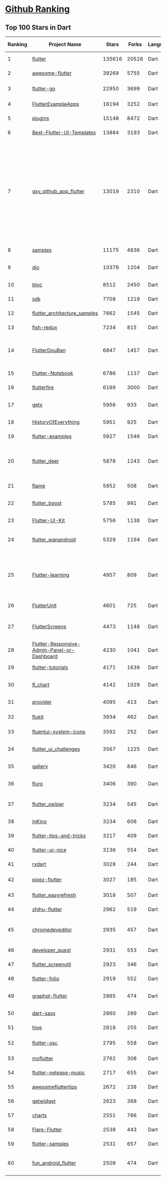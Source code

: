 [Github Ranking](../README.md)
==========

## Top 100 Stars in Dart

| Ranking | Project Name | Stars | Forks | Language | Open Issues | Description | Last Commit |
| ------- | ------------ | ----- | ----- | -------- | ----------- | ----------- | ----------- |
| 1 | [flutter](https://github.com/flutter/flutter) | 135616 | 20528 | Dart | 10102 | Flutter makes it easy and fast to build beautiful apps for mobile and beyond | 2022-02-08T02:48:00Z |
| 2 | [awesome-flutter](https://github.com/Solido/awesome-flutter) | 39269 | 5755 | Dart | 0 | An awesome list that curates the best Flutter libraries, tools, tutorials, articles and more. | 2022-02-02T09:09:03Z |
| 3 | [flutter-go](https://github.com/alibaba/flutter-go) | 22950 | 3699 | Dart | 0 | flutter 开发者帮助 APP，包含 flutter 常用 140+ 组件的demo 演示与中文文档 | 2021-05-20T15:58:10Z |
| 4 | [FlutterExampleApps](https://github.com/iampawan/FlutterExampleApps) | 16194 | 3252 | Dart | 4 | [Example APPS] Basic Flutter apps, for flutter devs. | 2021-10-14T11:58:13Z |
| 5 | [plugins](https://github.com/flutter/plugins) | 15148 | 8472 | Dart | 0 | Plugins for Flutter maintained by the Flutter team | 2022-02-08T02:53:09Z |
| 6 | [Best-Flutter-UI-Templates](https://github.com/mitesh77/Best-Flutter-UI-Templates) | 13884 | 3193 | Dart | 13 | completely free for everyone. Its build-in Flutter Dart. | 2021-06-19T14:51:25Z |
| 7 | [gsy_github_app_flutter](https://github.com/CarGuo/gsy_github_app_flutter) | 13019 | 2310 | Dart | 7 | Flutter 超完整的开源项目，功能丰富，适合学习和日常使用。GSYGithubApp系列的优势：我们目前已经拥有Flutter、Weex、ReactNative、kotlin 四个版本。 功能齐全，项目框架内技术涉及面广，完成度高，持续维护，配套文章，适合全面学习，对比参考。跨平台的开源Github客户端App，更好的体验，更丰富的功能，旨在更好的日常管理和维护个人Github，提供更好更方便的驾车体验Σ(￣。￣ﾉ)ﾉ。同款Weex版本 ： https://github.com/CarGuo/GSYGithubAppWeex    、同款React Native版本 ： https://github.com/CarGuo/GSYGithubApp 、原生 kotlin 版本 https://github.com/CarGuo/GSYGithubAppKotlin | 2022-02-07T10:16:45Z |
| 8 | [samples](https://github.com/flutter/samples) | 11175 | 4836 | Dart | 33 | A collection of Flutter examples and demos | 2022-02-04T22:56:26Z |
| 9 | [dio](https://github.com/flutterchina/dio) | 10379 | 1204 | Dart | 59 | A powerful Http client for Dart, which supports Interceptors, FormData, Request Cancellation, File Downloading, Timeout etc. | 2022-02-07T08:54:04Z |
| 10 | [bloc](https://github.com/felangel/bloc) | 8512 | 2450 | Dart | 60 | A predictable state management library that helps implement the BLoC design pattern | 2022-02-07T23:35:58Z |
| 11 | [sdk](https://github.com/dart-lang/sdk) | 7708 | 1219 | Dart | 6453 | The Dart SDK, including the VM, dart2js, core libraries, and more. | 2022-02-08T01:50:46Z |
| 12 | [flutter_architecture_samples](https://github.com/brianegan/flutter_architecture_samples) | 7662 | 1545 | Dart | 36 | TodoMVC for Flutter | 2021-03-06T14:55:42Z |
| 13 | [fish-redux](https://github.com/alibaba/fish-redux) | 7234 | 815 | Dart | 154 | An assembled flutter application framework. | 2021-12-29T01:43:34Z |
| 14 | [FlutterDouBan](https://github.com/kaina404/FlutterDouBan) | 6847 | 1457 | Dart | 47 | 🔥🔥🔥Flutter豆瓣客户端,Awesome Flutter Project,全网最100%还原豆瓣客户端。首页、书影音、小组、市集及个人中心，一个不拉。（ https://img.xuvip.top/douyademo.mp4） | 2021-08-01T15:02:54Z |
| 15 | [Flutter-Notebook](https://github.com/OpenFlutter/Flutter-Notebook) | 6786 | 1137 | Dart | 0 | FlutterDemo合集，今天你fu了吗 | 2021-04-14T05:45:18Z |
| 16 | [flutterfire](https://github.com/FirebaseExtended/flutterfire) | 6169 | 3000 | Dart | 236 | 🔥 A collection of Firebase plugins for Flutter apps. | 2022-02-08T02:05:06Z |
| 17 | [getx](https://github.com/jonataslaw/getx) | 5956 | 933 | Dart | 430 | Open screens/snackbars/dialogs/bottomSheets without context, manage states and inject dependencies easily with Get. | 2022-02-06T17:54:32Z |
| 18 | [HistoryOfEverything](https://github.com/2d-inc/HistoryOfEverything) | 5951 | 925 | Dart | 49 | Flutter Launch Timeline Demo | 2021-09-22T19:36:20Z |
| 19 | [flutter-examples](https://github.com/nisrulz/flutter-examples) | 5927 | 1546 | Dart | 19 | [Examples] Simple basic isolated apps, for budding flutter devs. | 2021-12-12T05:56:08Z |
| 20 | [flutter_deer](https://github.com/simplezhli/flutter_deer) | 5878 | 1243 | Dart | 0 | 🦌 Flutter 练习项目(包括集成测试、可访问性测试)。内含完整UI设计图，更贴近真实项目的练习。Flutter practice project. Includes a complete UI design and exercises that are closer to real projects. | 2022-02-06T14:17:48Z |
| 21 | [flame](https://github.com/flame-engine/flame) | 5852 | 508 | Dart | 45 | A minimalist Flutter game engine | 2022-02-07T22:06:51Z |
| 22 | [flutter_boost](https://github.com/alibaba/flutter_boost) | 5785 | 991 | Dart | 180 | FlutterBoost is a Flutter plugin which enables hybrid integration of Flutter for your existing native apps with minimum efforts | 2022-01-27T07:40:43Z |
| 23 | [Flutter-UI-Kit](https://github.com/iampawan/Flutter-UI-Kit) | 5756 | 1138 | Dart | 7 | Flutter app for collection of UI in a UIKit | 2020-12-05T05:13:34Z |
| 24 | [flutter_wanandroid](https://github.com/Sky24n/flutter_wanandroid) | 5329 | 1194 | Dart | 9 | 🔥🔥🔥  基于Google Flutter的WanAndroid客户端，支持Android和iOS。包括BLoC、RxDart 、国际化、主题色、启动页、引导页！ | 2021-05-21T08:53:02Z |
| 25 | [Flutter-learning](https://github.com/AweiLoveAndroid/Flutter-learning) | 4957 | 809 | Dart | 15 | :octocat::fire: :+1:  :star2:  :star: :star::star: Flutter all you want.Flutter install,flutter samples,Flutter projects,Flutter plugin,Flutter problems,Dart codes,etc.Flutter安装和配置，Flutter开发遇到的难题，Flutter示例代码和模板，Flutter项目实战，Dart语言学习示例代码。 | 2020-04-18T01:15:32Z |
| 26 | [FlutterUnit](https://github.com/toly1994328/FlutterUnit) | 4601 | 725 | Dart | 46 | 【Flutter 集录指南 App】The unity of flutter, The unity of coder. | 2022-01-24T09:56:44Z |
| 27 | [FlutterScreens](https://github.com/samarthagarwal/FlutterScreens) | 4473 | 1148 | Dart | 2 | A collection of Screens and attractive UIs built with Flutter ready to be used in your applications. No external libraries are used. Just download, add to your project and use. | 2021-10-01T13:22:39Z |
| 28 | [Flutter-Responsive-Admin-Panel-or-Dashboard](https://github.com/abuanwar072/Flutter-Responsive-Admin-Panel-or-Dashboard) | 4230 | 1041 | Dart | 4 | Responsive Admin Panel or Dashboard using Flutter | 2022-02-07T14:29:52Z |
| 29 | [flutter-tutorials](https://github.com/FilledStacks/flutter-tutorials) | 4171 | 1639 | Dart | 30 | The repo contains the source code for all the tutorials on the FilledStacks Youtube channel. | 2022-01-22T10:59:20Z |
| 30 | [fl_chart](https://github.com/imaNNeoFighT/fl_chart) | 4142 | 1029 | Dart | 178 | FL Chart is a highly customizable Flutter chart library that supports Line Chart, Bar Chart, Pie Chart, Scatter Chart, and Radar Chart. | 2022-02-05T19:31:22Z |
| 31 | [provider](https://github.com/rrousselGit/provider) | 4095 | 413 | Dart | 12 | InheritedWidgets, but simple | 2022-02-07T09:08:21Z |
| 32 | [flukit](https://github.com/flutterchina/flukit) | 3934 | 462 | Dart | 5 |  A Flutter UI Kit（一个 Flutter UI组件库），2.0 beta is available now ! | 2021-10-07T11:52:38Z |
| 33 | [fluentui-system-icons](https://github.com/microsoft/fluentui-system-icons) | 3592 | 252 | Dart | 101 | Fluent System Icons are a collection of familiar, friendly and modern icons from Microsoft. | 2022-02-05T01:01:06Z |
| 34 | [flutter_ui_challenges](https://github.com/lohanidamodar/flutter_ui_challenges) | 3567 | 1225 | Dart | 0 | 100+ Professional UI implementations with Code in Flutter. Available in Android, iOS, Linux and Web | 2021-10-04T17:27:04Z |
| 35 | [gallery](https://github.com/flutter/gallery) | 3420 | 846 | Dart | 53 | Flutter Gallery is a resource to help developers evaluate and use Flutter | 2022-02-07T23:35:24Z |
| 36 | [fluro](https://github.com/lukepighetti/fluro) | 3406 | 390 | Dart | 21 | Fluro is a Flutter routing library that adds flexible routing options like wildcards, named parameters and clear route definitions. | 2022-01-22T16:38:13Z |
| 37 | [flutter_swiper](https://github.com/best-flutter/flutter_swiper) | 3234 | 545 | Dart | 206 | The best swiper for flutter , with multiple layouts, infinite loop. Compatible with Android & iOS. | 2022-01-21T07:40:51Z |
| 38 | [inKino](https://github.com/roughike/inKino) | 3234 | 606 | Dart | 24 | A multiplatform Dart movie app with 40% of code sharing between Flutter and the Web. | 2020-10-20T03:07:13Z |
| 39 | [flutter-tips-and-tricks](https://github.com/vandadnp/flutter-tips-and-tricks) | 3217 | 409 | Dart | 1 | A Collection of Flutter and Dart Tips and Tricks | 2022-02-07T17:09:56Z |
| 40 | [flutter-ui-nice](https://github.com/FlutterOpen/flutter-ui-nice) | 3136 | 554 | Dart | 7 | More than 130+ pages in this beautiful app and more than 45 developers has contributed to it. | 2022-02-01T08:48:30Z |
| 41 | [rxdart](https://github.com/ReactiveX/rxdart) | 3028 | 244 | Dart | 32 | The Reactive Extensions for Dart | 2022-02-02T11:13:52Z |
| 42 | [pixez-flutter](https://github.com/Notsfsssf/pixez-flutter) | 3027 | 185 | Dart | 38 | 一个支持免代理直连及查看动图的第三方Pixiv flutter客户端 | 2022-02-06T12:24:01Z |
| 43 | [flutter_easyrefresh](https://github.com/xuelongqy/flutter_easyrefresh) | 3018 | 507 | Dart | 102 | A flutter widget that provides pull-down refresh and pull-up load. | 2022-02-07T15:00:58Z |
| 44 | [zhihu-flutter](https://github.com/xujiyou/zhihu-flutter) | 2962 | 519 | Dart | 8 | Flutter 高仿知乎 UI，非常漂亮，也非常流畅。 | 2018-09-22T03:31:43Z |
| 45 | [chromedeveditor](https://github.com/googlearchive/chromedeveditor) | 2935 | 457 | Dart | 754 | Chrome Dev Editor is a developer tool for building apps on the Chrome platform - Chrome Apps and Web Apps, in JavaScript or Dart. (NO LONGER IN ACTIVE DEVELOPMENT) | 2016-06-16T07:34:33Z |
| 46 | [developer_quest](https://github.com/2d-inc/developer_quest) | 2931 | 553 | Dart | 27 | Respository for the I/O 2019 demo: Become a tech lead, slay bugs, and don't get fired. | 2021-05-05T10:56:43Z |
| 47 | [flutter_screenutil](https://github.com/OpenFlutter/flutter_screenutil) | 2923 | 346 | Dart | 14 | Flutter screen adaptation, font adaptation, get screen information | 2022-01-29T03:04:05Z |
| 48 | [flutter-folio](https://github.com/gskinnerTeam/flutter-folio) | 2919 | 552 | Dart | 28 | A platform adaptive Flutter app for desktop, mobile and web. | 2022-02-04T06:32:46Z |
| 49 | [graphql-flutter](https://github.com/zino-hofmann/graphql-flutter) | 2865 | 474 | Dart | 113 | A GraphQL client for Flutter, bringing all the features from a modern GraphQL client to one easy to use package. | 2022-02-07T08:41:50Z |
| 50 | [dart-sass](https://github.com/sass/dart-sass) | 2860 | 289 | Dart | 74 | The reference implementation of Sass, written in Dart. | 2022-02-01T22:05:57Z |
| 51 | [hive](https://github.com/hivedb/hive) | 2818 | 255 | Dart | 290 | Lightweight and blazing fast key-value database written in pure Dart. | 2022-02-03T20:54:00Z |
| 52 | [flutter-osc](https://github.com/yubo725/flutter-osc) | 2795 | 558 | Dart | 9 | 基于Google Flutter的开源中国客户端，支持Android和iOS。 | 2021-08-07T12:29:57Z |
| 53 | [mxflutter](https://github.com/mxflutter/mxflutter) | 2762 | 308 | Dart | 6 | 基于JavaScript 的Flutter框架 mxflutter | 2021-03-31T05:29:46Z |
| 54 | [flutter-netease-music](https://github.com/boyan01/flutter-netease-music) | 2717 | 655 | Dart | 0 | flutter music player application. (仿网易云音乐) | 2022-02-06T10:18:45Z |
| 55 | [awesomefluttertips](https://github.com/erluxman/awesomefluttertips) | 2672 | 238 | Dart | 6 | ❤️ Awesome Flutter Tips and Tricks  ❤️ | 2021-05-31T14:07:20Z |
| 56 | [getwidget](https://github.com/ionicfirebaseapp/getwidget) | 2623 | 388 | Dart | 8 | Most popular and easy to use open source UI library with 1000+ Widgets to build flutter app.  | 2022-02-07T14:40:06Z |
| 57 | [charts](https://github.com/google/charts) | 2551 | 766 | Dart | 444 | None | 2022-01-26T18:30:03Z |
| 58 | [Flare-Flutter](https://github.com/2d-inc/Flare-Flutter) | 2538 | 443 | Dart | 119 | Load and get full control of your Rive files in a Flutter project using this library. | 2021-10-30T16:42:24Z |
| 59 | [flutter-samples](https://github.com/diegoveloper/flutter-samples) | 2531 | 657 | Dart | 1 | Flutter Samples | 2021-10-03T18:49:24Z |
| 60 | [fun_android_flutter](https://github.com/phoenixsky/fun_android_flutter) | 2509 | 474 | Dart | 7 |  👿👿👿👿👿玩Android客户端Flutter版本。Provider的最佳实践.DarkMode、多色彩主题、国际化、切换字体、优美动画 | 2021-05-21T15:26:15Z |


